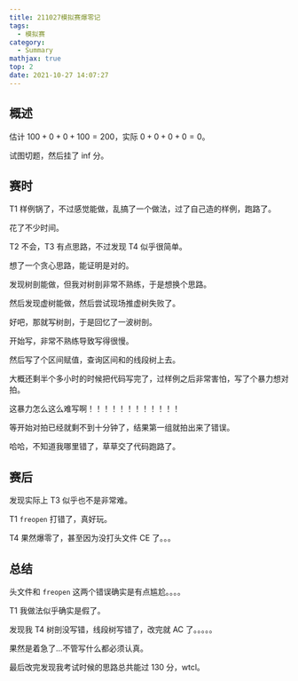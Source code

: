 ```yaml
---
title: 211027模拟赛爆零记
tags:
  - 模拟赛
category:
  - Summary
mathjax: true
top: 2
date: 2021-10-27 14:07:27
---
```


## 概述

估计 $100+0+0+100=200$​，实际 $0+0+0+0=0$​​。

试图切题，然后挂了 $\text{inf}$ 分。

<!--more-->

## 赛时

T1 样例锅了，不过感觉能做，乱搞了一个做法，过了自己造的样例，跑路了。

花了不少时间。

T2 不会，T3 有点思路，不过发现 T4 似乎很简单。

想了一个贪心思路，能证明是对的。

发现树剖能做，但我对树剖非常不熟练，于是想换个思路。

然后发现虚树能做，然后尝试现场推虚树失败了。

好吧，那就写树剖，于是回忆了一波树剖。

开始写，非常不熟练导致写得很慢。

然后写了个区间赋值，查询区间和的线段树上去。

大概还剩半个多小时的时候把代码写完了，过样例之后非常害怕，写了个暴力想对拍。

这暴力怎么这么难写啊！！！！！！！！！！！！

等开始对拍已经就剩不到十分钟了，结果第一组就拍出来了错误。

哈哈，不知道我哪里错了，草草交了代码跑路了。

## 赛后

发现实际上 T3 似乎也不是非常难。

T1 `freopen` 打错了，真好玩。

T4 果然爆零了，甚至因为没打头文件 CE 了。。。

## 总结

头文件和 `freopen` 这两个错误确实是有点尴尬。。。。

T1 我做法似乎确实是假了。

发现我 T4 树剖没写错，线段树写错了，改完就 AC 了。。。。。

果然是着急了...不管写什么都必须认真。

最后改完发现我考试时候的思路总共能过 $130$ 分，wtcl。
